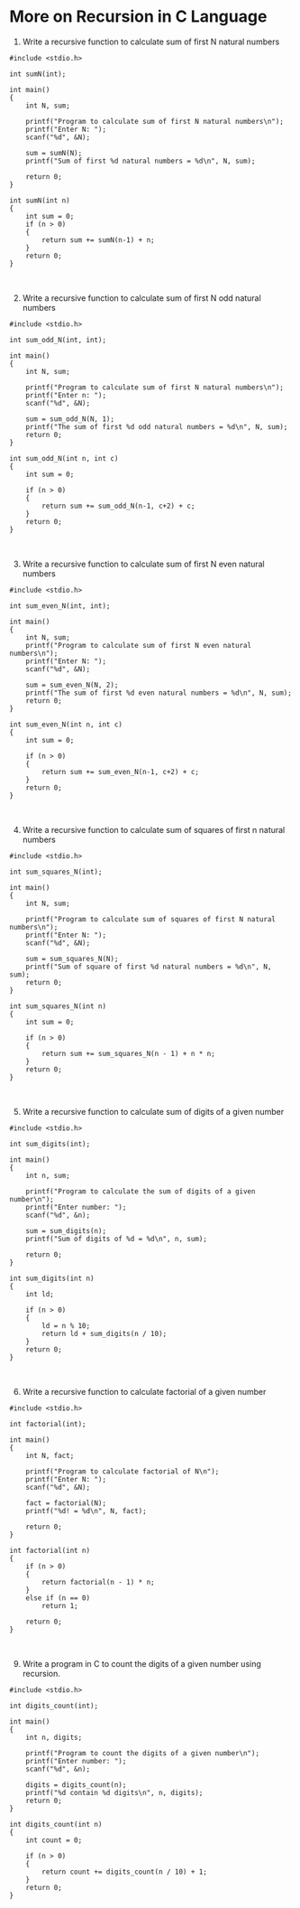 # More on Recursion in C Language

1. Write a recursive function to calculate sum of first N natural numbers
```
#include <stdio.h>

int sumN(int);

int main()
{
    int N, sum;

    printf("Program to calculate sum of first N natural numbers\n");
    printf("Enter N: ");
    scanf("%d", &N);

    sum = sumN(N);
    printf("Sum of first %d natural numbers = %d\n", N, sum);

    return 0;
}

int sumN(int n)
{
    int sum = 0;
    if (n > 0)
    {
        return sum += sumN(n-1) + n;
    }
    return 0;
}
```
<br>

2. Write a recursive function to calculate sum of first N odd natural numbers
```
#include <stdio.h>

int sum_odd_N(int, int);

int main()
{
    int N, sum;

    printf("Program to calculate sum of first N natural numbers\n");
    printf("Enter n: ");
    scanf("%d", &N);

    sum = sum_odd_N(N, 1);
    printf("The sum of first %d odd natural numbers = %d\n", N, sum);
    return 0;
}

int sum_odd_N(int n, int c)
{
    int sum = 0;

    if (n > 0)
    {
        return sum += sum_odd_N(n-1, c+2) + c;
    }
    return 0;
}
```
<br>

3. Write a recursive function to calculate sum of first N even natural numbers
```
#include <stdio.h>

int sum_even_N(int, int);

int main()
{
    int N, sum;
    printf("Program to calculate sum of first N even natural numbers\n");
    printf("Enter N: ");
    scanf("%d", &N);
    
    sum = sum_even_N(N, 2);
    printf("The sum of first %d even natural numbers = %d\n", N, sum);
    return 0;
}

int sum_even_N(int n, int c)
{
    int sum = 0;
     
    if (n > 0)
    {
        return sum += sum_even_N(n-1, c+2) + c;
    }
    return 0;
}
```
<br>

4. Write a recursive function to calculate sum of squares of first n natural numbers
```
#include <stdio.h>

int sum_squares_N(int);

int main()
{
    int N, sum;

    printf("Program to calculate sum of squares of first N natural numbers\n");
    printf("Enter N: ");
    scanf("%d", &N);

    sum = sum_squares_N(N);
    printf("Sum of square of first %d natural numbers = %d\n", N, sum);
    return 0;
}

int sum_squares_N(int n)
{
    int sum = 0;

    if (n > 0)
    {
        return sum += sum_squares_N(n - 1) + n * n;
    }
    return 0;
}
```
<br>

5. Write a recursive function to calculate sum of digits of a given number
```
#include <stdio.h>

int sum_digits(int);

int main()
{
    int n, sum;

    printf("Program to calculate the sum of digits of a given number\n");
    printf("Enter number: ");
    scanf("%d", &n);

    sum = sum_digits(n);
    printf("Sum of digits of %d = %d\n", n, sum);

    return 0;
}

int sum_digits(int n)
{
    int ld;

    if (n > 0)
    {
        ld = n % 10;
        return ld + sum_digits(n / 10);
    }
    return 0;
}
```
<br>

6. Write a recursive function to calculate factorial of a given number
```
#include <stdio.h>

int factorial(int);

int main()
{
    int N, fact;

    printf("Program to calculate factorial of N\n");
    printf("Enter N: ");
    scanf("%d", &N);

    fact = factorial(N);
    printf("%d! = %d\n", N, fact);

    return 0;
}

int factorial(int n)
{
    if (n > 0)
    {
        return factorial(n - 1) * n;
    }
    else if (n == 0)
        return 1;
    
    return 0;
}
```
<br>

9. Write a program in C to count the digits of a given number using recursion.
```
#include <stdio.h>

int digits_count(int);

int main()
{
    int n, digits;

    printf("Program to count the digits of a given number\n");
    printf("Enter number: ");
    scanf("%d", &n);

    digits = digits_count(n);
    printf("%d contain %d digits\n", n, digits);
    return 0;
}

int digits_count(int n)
{
    int count = 0;

    if (n > 0)
    {
        return count += digits_count(n / 10) + 1;
    }
    return 0;
}
```
<br>




